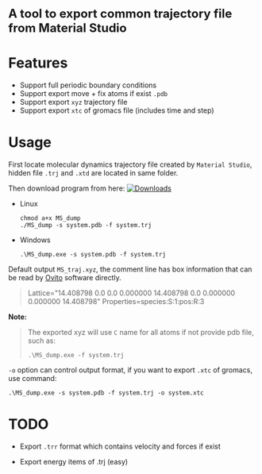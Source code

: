 **<font size=5> A tool to export common trajectory file from Material Studio</font>**



# Features

* Support full periodic boundary conditions
* Support export move + fix atoms if exist `.pdb`
* Support export `xyz` trajectory file
* Support export `xtc` of gromacs file (includes time and step)



# Usage

First locate molecular dynamics trajectory file created by `Material Studio`, hidden file `.trj`  and `.xtd` are located in same folder.



Then download program from here: [![Downloads](https://img.shields.io/github/downloads/liuyujie714/MS_Trajdump/total)](https://github.com/liuyujie714/MS_Trajdump/releases)


* Linux

  ```
  chmod a+x MS_dump
  ./MS_dump -s system.pdb -f system.trj
  ```

* Windows

  ```
  .\MS_dump.exe -s system.pdb -f system.trj
  ```



Default output `MS_traj.xyz`, the comment line has box information that can be read by [Ovito](https://www.ovito.org/)  software directly. 

> Lattice="14.408798 0.0 0.0 0.000000 14.408798 0.0 0.000000 0.000000 14.408798" Properties=species:S:1:pos:R:3





**Note:**

> The exported xyz will use `C` name for all atoms if not provide pdb file, such as:
>
> ```
> .\MS_dump.exe -f system.trj
> ```





`-o` option can control output format, if you want to export `.xtc` of gromacs, use command:

```
.\MS_dump.exe -s system.pdb -f system.trj -o system.xtc
```



# TODO

* Export `.trr` format which contains velocity and forces if exist

* Export energy items of .trj (easy)

